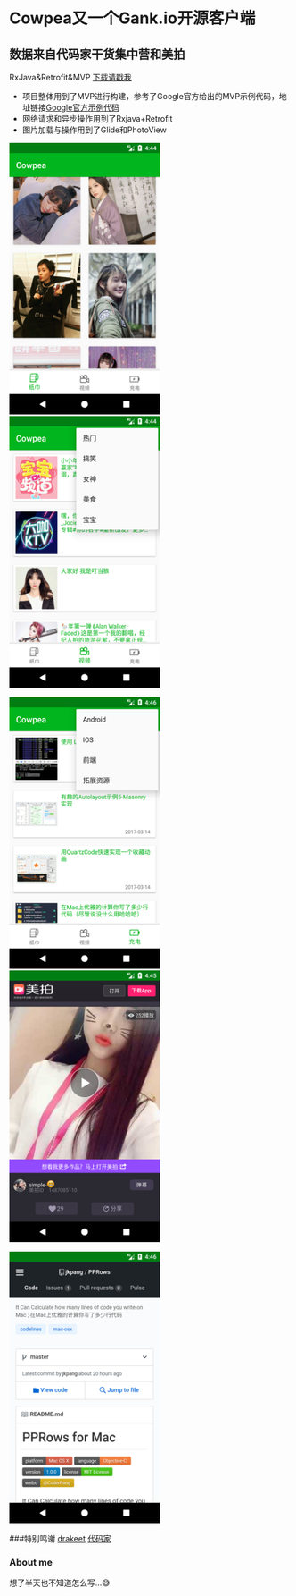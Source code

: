 # Cowpea又一个Gank.io开源客户端
## 数据来自代码家干货集中营和美拍
RxJava&Retrofit&MVP
[下载请戳我](http://www.jiangpw.com)
* 项目整体用到了MVP进行构建，参考了Google官方给出的MVP示例代码，地址链接[Google官方示例代码](https://github.com/googlesamples/android-architecture)
* 网络请求和异步操作用到了Rxjava+Retrofit
* 图片加载与操作用到了Glide和PhotoView<br/>

<img src="/screenshots/s0.png" alt="screenshot" title="screenshot" width="270" height="486" />   <img src="/screenshots/s1.png" alt="screenshot" title="screenshot" width="270" height="486" />

<img src="/screenshots/s2.png" alt="screenshot" title="screenshot" width="270" height="486" />   <img src="/screenshots/s3.png" alt="screenshot" title="screenshot" width="270" height="486" />

<img src="/screenshots/s4.png" alt="screenshot" title="screenshot" width="270" height="486" />

###特别鸣谢
[drakeet](https://github.com/drakeet) [代码家](https://github.com/daimajia)


### About me
想了半天也不知道怎么写...😅
